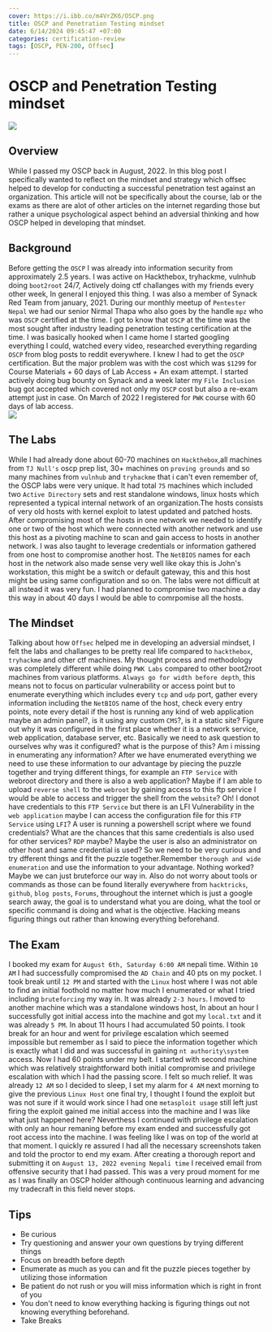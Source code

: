 ```yaml
---
cover: https://i.ibb.co/m4VrZK6/OSCP.png
title: OSCP and Penetration Testing mindset
date: 6/14/2024 09:45:47 +07:00
categories: certification-review
tags: [OSCP, PEN-200, Offsec]
---
```


# OSCP and Penetration Testing mindset
![](https://i.ibb.co/9v0TvzV/oscp-certificate.png)

## Overview
While I passed my OSCP back in August, 2022. In this blog post I specifically wanted to reflect on the mindset and strategy which offsec helped to develop for conducting a successful penetration test against an organization. This article will not be specifically about the course, lab or the exams as there are alot of other articles on the internet regarding those but rather a unique psychological aspect behind an adversial thinking and how OSCP helped in developing that mindset. 

## Background
Before getting the `OSCP` I was already into information security from approximately 2.5 years. I was active on Hackthebox, tryhackme, vulnhub doing `boot2root` 24/7, Actively doing ctf challanges with my friends every other week, In general I enjoyed this thing. I was also a member of Synack Red Team from january, 2021. During our monthly meetup of `Pentester Nepal` we had our senior Nirmal Thapa who also goes by the handle `mpz` who was `OSCP` certified at the time. I got to know that `OSCP` at the time was the most sought after industry leading penetration testing certification at the time. I was basically hooked when I came home I started googling everything I could, watched every video, researched everything regarding `OSCP` from blog posts to reddit everywhere. I knew I had to get the `OSCP` certification. But the major problem was with the cost which was `$1299` for Course Materials + 60 days of Lab Access + An exam attempt. I started actively doing bug bounty on Synack and a week later my `File Inclusion` bug got accepted which covered not only my `OSCP` cost but also a re-exam attempt just in case. On March of 2022 I registered for `PWK` course with 60 days of lab access.        
![](https://i.ibb.co/ZdqNXWJ/Screenshot-2024-06-15-111207.png)

## The Labs
While I had already done about 60-70 machines on `Hackthebox`,all machines from `TJ Null's` oscp prep list, 30+ machines on `proving grounds` and so many machines from `vulnhub` and `tryhackme` that i can't even remember of, the OSCP labs were very unique. It had total `75` machines which included two `Active Directory` sets and rest standalone windows, linux hosts which represented a typical internal network of an organization.The hosts consists of very old hosts with kernel exploit to latest updated and patched hosts. After compromising most of the hosts in one network we needed to identify one or two of the host which were connected with another network and use this host as a pivoting machine to scan and gain access to hosts in another network. I was also taught to leverage credentials or information gathered from one host to compromise another host. The `NetBIOS` names for each host in the network also made sense very well like okay this is John's workstation, this might be a switch or default gateway, this and this host might be using same configuration and so on. The labs were not difficult at all instead it was very fun. I had planned to compromise two machine a day this way in about 40 days I would be able to comrpomise all the hosts.

## The Mindset
Talking about how `Offsec` helped me in developing an adversial mindset, I felt the labs and challanges to be pretty real life compared to `hackthebox`, `tryhackme` and other ctf machines. My thought process and methodology was completely different while doing `PWK Labs` compared to other boot2root machines from various platforms. `Always go for width before depth`, this means not to focus on particular vulnerability or access point but to enumerate everything which includes every `tcp` and `udp` port, gather every information including the `NetBIOS` name of the host, check every entry points, note every detail if the host is running any kind of web application maybe an admin panel?, is it using any custom `CMS`?, is it a static site? Figure out why it was configured in the first place whether it is a network service, web application, database server, etc. Basically we need to ask question to ourselves why was it configured? what is the purpose of this? Am i missing in enumerating any information? After we have enumerated everything we need to use these information to our advantage by piecing the puzzle together and trying different things, for example an `FTP Service` with webroot directory and there is also a web application? Maybe if I am able to upload `reverse shell` to the `webroot` by gaining access to this ftp service I would be able to access and trigger the shell from the `website`? Oh! I donot have credentials to this `FTP Service` but there is an LFI Vulnerability in the `web application` maybe I can access the configuration file for this `FTP Service` using `LFI`? A user is running a powershell script where we found credentials? What are the chances that this same credentials is also used for other services? `RDP` maybe? Maybe the user is also an administrator on other host and same credential is used? So we need to be very curious and try dfferent things and fit the puzzle together.Remember `thorough and wide enumeration` and use the information to your advantage. Nothing worked? Maybe we can just bruteforce our way in. Also do not worry about tools or commands as those can be found literally everywhere from `hacktricks`, `github`, `blog posts`, `Forums`, throughout the internet which is just a google search away, the goal is to understand what you are doing, what the tool or specific command is doing and what is the objective. Hacking means figuring things out rather than knowing everything beforehand.

## The Exam
I booked my exam for `August 6th, Saturday 6:00 AM` nepali time. Within `10 AM` I had successfully compromised the `AD Chain` and 40 pts on my pocket. I took break until `12 PM` and started with the `Linux` host where I was not able to find an initial foothold no matter how much I enumerated or what I tried including `bruteforcing` my way in. It was already `2-3 hours`. I moved to another machine which was a standalone windows host, In about an hour I successfully got initial access into the machine and got my `local.txt` and it was already `5 PM`. In about 11 hours I had accumulated 50 points. I took break for an hour and went for privilege escalation which seemed impossible but remember as I said to piece the information together which is exactly what I did and was successful in gaining `nt authority\system` access. Now I had 60 points under my belt. I started with second machine which was relatively straightforward both initial compromise and privilege escalation with which I had the passing score. I felt so much relief. It was already `12 AM` so I decided to sleep, I set my alarm for `4 AM` next morning to give the previous `Linux Host` one final try, I thought I found the exploit but was not sure if it would work since I had one `metasploit usage` still left just firing the exploit gained me initial access into the machine and I was like what just happened here? Neverthess I continued with privilege escalation with only an hour remaning before my exam ended and  successfully got root access into the machine. I was feeling like I was on top of the world at that moment. I quickly re assured I had all the necessary screenshots taken and told the proctor to end my exam. After creating a thorough report and submitting it on `August 13, 2022 evening Nepali time` I received email from offensive security that I had passed. This was a very proud moment for me as I was finally an OSCP holder although continuous learning and advancing my tradecraft in this field never stops.

## Tips
- Be curious
- Try questioning and answer your own questions by trying different things
- Focus on breadth before depth
- Enumerate as much as you can and fit the puzzle pieces together by utilizing those information
- Be patient do not rush or you will miss information which is right in front of you
- You don't need to know everything hacking is figuring things out not knowing everything beforehand.
- Take Breaks

